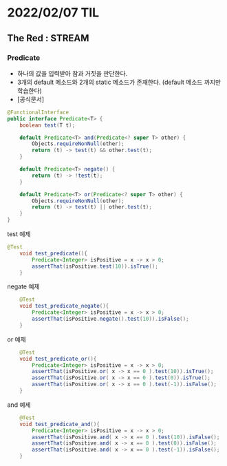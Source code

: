 # 2022/02/07 TIL

## The Red : STREAM

### Predicate

- 하나의 값을 입력받아 참과 거짓을 판단한다.
- 3개의 default 메소드와 2개의 static 메소드가 존재한다. (default 메소드 까지만 학습한다)
- [공식문서]

```java
@FunctionalInterface
public interface Predicate<T> {
    boolean test(T t);

    default Predicate<T> and(Predicate<? super T> other) {
        Objects.requireNonNull(other);
        return (t) -> test(t) && other.test(t);
    }

    default Predicate<T> negate() {
        return (t) -> !test(t);
    }

    default Predicate<T> or(Predicate<? super T> other) {
        Objects.requireNonNull(other);
        return (t) -> test(t) || other.test(t);
    }
}
```

test 예제

```java
@Test
    void test_predicate(){
        Predicate<Integer> isPositive = x -> x > 0;
        assertThat(isPositive.test(10)).isTrue();
    }
```

negate 예제

```java
    @Test
    void test_predicate_negate(){
        Predicate<Integer> isPositive = x -> x > 0;
        assertThat(isPositive.negate().test(10)).isFalse();
    }
```

or 예제

```java
    @Test
    void test_predicate_or(){
        Predicate<Integer> isPositive = x -> x > 0;
        assertThat(isPositive.or( x -> x == 0 ).test(10)).isTrue();
        assertThat(isPositive.or( x -> x == 0 ).test(0)).isTrue();
        assertThat(isPositive.or( x -> x == 0 ).test(-1)).isFalse();
    }
```

and 예제

```java
    @Test
    void test_predicate_and(){
        Predicate<Integer> isPositive = x -> x > 0;
        assertThat(isPositive.and( x -> x == 0 ).test(10)).isFalse();
        assertThat(isPositive.and( x -> x == 0 ).test(0)).isFalse();
        assertThat(isPositive.and( x -> x == 0 ).test(-1)).isFalse();
    }
```
